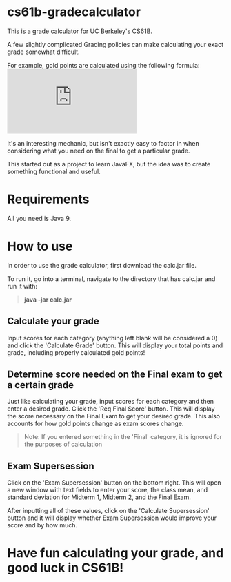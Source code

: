 # cs61b-gradecalculator
This is a grade calculator for UC Berkeley's CS61B.

A few slightly complicated Grading policies can make calculating your exact grade somewhat difficult.

For example, gold points are calculated using the following formula:
![gold points equation](https://latex.codecogs.com/gif.latex?2%20*%20%28goldPoints%20-%20goldPoints%20*%20%5Cfrac%7ByourTotalExamScore%7D%7BmaxTotalExamScore%7D%29)

It's an interesting mechanic, but isn't exactly easy to factor in when considering what you need on the final to get a particular grade.

This started out as a project to learn JavaFX, but the idea was to create something functional and useful.

# Requirements
All you need is Java 9.

# How to use
In order to use the grade calculator, first download the calc.jar file.

To run it, go into a terminal, navigate to the directory that has calc.jar and run it with:
>**java -jar calc.jar**

## Calculate your grade
Input scores for each category (anything left blank will be considered a 0) and click the 'Calculate Grade' button. This will display your total points and grade, including properly calculated gold points!

## Determine score needed on the Final exam to get a certain grade
Just like calculating your grade, input scores for each category and then enter a desired grade. Click the 'Req Final Score' button. This will display the score necessary on the Final Exam to get your desired grade. This also accounts for how gold points change as exam scores change.

>Note: If you entered something in the 'Final' category, it is ignored for the purposes of calculation

## Exam Supersession
Click on the 'Exam Supersession' button on the bottom right. This will open a new window with text fields to enter your score, the class mean, and standard deviation for Midterm 1, Midterm 2, and the Final Exam.

After inputting all of these values, click on the 'Calculate Supersession' button and it will display whether Exam Supersession would improve your score and by how much.

# Have fun calculating your grade, and good luck in CS61B!
